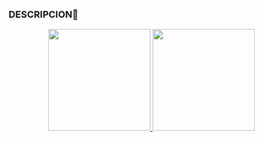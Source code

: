 ### DESCRIPCION👋

<div align="center">
  <a href="https://github.com/EdwarCastellanos5120">
  <img height="180em" src="https://github-readme-stats.vercel.app/api?  username=EdwarCastellanos5120&show_icons=true&theme=codeSTACKr&include_all_commits=true&count_private=true"/>
  <img height="180em" src="https://github-readme-stats.vercel.app/api/top-langs/?username=EdwarCastellanos5120&layout=compact&langs_count=7&theme=codeSTACKr"/>
</div>
